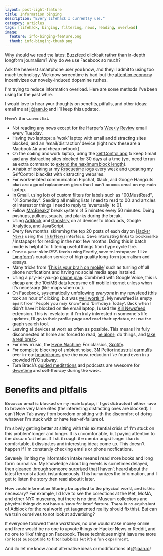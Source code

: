 ```yaml
---
layout: post-light-feature
title: Information binging
description: "Every lifehack I currently use."
category: articles
tags: [lifehack, binging, filtering, news, reading, overload]
image:
  feature: info-binging-feature.png
  thumb: info-binging-thumb.png
---
```


Why should we read the latest Buzzfeed clickbait rather than in-depth longform journalism? Why do we use Facebook so much?

Ask the heaviest smartphone user you know, and they'll admit to using too much technology. We know screentime is bad, but the [attention economy](http://www.tristanharris.com/essays/) incentivizes our novelty-induced dopamine rushes.

I'm trying to reduce information overload. Here are some methods I've been using for the past while.

I would love to hear your thoughts on benefits, pitfalls, and other ideas: email me at [j@jaan.io](mailto:j@jaan.io) and I’ll keep this updated.

Here’s the current list:

* Not reading any news except for the Harper’s [Weekly Review](http://harpers.org/blog/category/weekly-review/) email every Tuesday.
* Having two laptops: a ‘work’ laptop with email and distracting sites blocked, and an ‘email/distraction’ device (right now these are a Macbook Air and cheap netbook).
* On the coding and work laptop, using the [SelfControl app](https://selfcontrolapp.com/) to keep Gmail and any distracting sites blocked for 30 days at a time (you need to run an extra command to [extend the maximum block length](https://github.com/SelfControlApp/selfcontrol/wiki/Tweaking-Max-Block-Length-and-Block-Length-Interval)).
* A habit of looking at my [Rescuetime](http://rescuetime.com/) logs every week and updating my SelfControl blacklist with distracting websites.
* For work-related communication Hipchat, Slack, and Google Hangouts chat are a good replacement given that I can't access email on my main laptop.
* In Gmail, using lots of custom filters for labels such as "00.MustRead", "01.Someday". Sending all mailing lists I need to read to 00, and articles of interest or things I need to reply to 'eventually' to 01.
* Follow [MacBreakz](http://www.publicspace.net/MacBreakZ/)’ break system of 5 minutes every 50 minutes. Doing pushups, pullups, squats, and planks during the break.
* Using [Adblock](https://adblockplus.org/) and [Ghostery](https://www.ghostery.com/) on all devices to block ads, Google Analytics, and JavaScript.
* Every few months: skimming the top 20 posts of each day on [Hacker News](http://news.ycombinator.com/) using the [HckrNews](http://hckrnews.com/) interface. Save interesting links to bookmarks / Instapaper for reading in the next few months. Doing this in batch mode is helpful for filtering useful things from hype cycle fare.
* Once a year: skim RSS feeds using Feedly, save to Instapaper. I like [Longform](http://longform.org/)’s curation service of high quality long-form journalism and essays.
* Many tricks from ‘[This is your brain on mobile](https://medium.com/@jgvandehey/this-is-your-brain-on-mobile-15308056cfae)’ such as turning off all phone notifications and having no social media apps installed.
* Using a pay-as-you-go [phone plan](https://www.ptel.com/). Combined with Google Voice, this is cheap and the 10c/MB data keeps me off mobile internet unless when it's necessary (like maps when out).
* On Facebook, systematically unfollowing *everyone* in my newsfeed (this took an hour of clicking, but was [well worth it](http://www.newyorker.com/tech/elements/how-facebook-makes-us-unhappy)). My newsfeed is empty apart from ‘People you may know’ and ‘Birthdays Today’. Back when I didn’t have it blocked on the email laptop, I used the [Kill Newsfeed](https://chrome.google.com/webstore/detail/kill-news-feed/hjobfcedfgohjkaieocljfcppjbkglfd?hl=en) extension. This is revelatory: if I'm truly interested in someone's life updates, I'll go to their profile page and read their updates, or use the graph search tool.
* Leaving all devices at work as often as possible. This means I’m fully disconnected at home and forced to read, [be alone](http://chronicle.com/article/The-End-of-Solitude/3708), do things, and [take a real break](http://www.nytimes.com/2014/08/10/opinion/sunday/hit-the-reset-button-in-your-brain.html).
* For new music, the [Hype Machine](http://hypem.com/lyfos). For classics, [Spotify](https://play.spotify.com/user/lyfos/).
* For complete blocking of ambient noise, 3M Peltor [industrial earmuffs](http://www.amazon.com/gp/product/B00009LI4K/) over in-ear [headphones](http://www.amazon.com/RBH-EP-2-Earphones/dp/B00H7LAJQA) give the most reduction I’ve found even in a crowded NYC subway.
* Tara Brach’s [guided meditations](http://www.tarabrach.com/audioarchives-guided-meditations.html) and podcasts are awesome for [downtime](http://www.scientificamerican.com/article/mental-downtime/) and self-therapy during the week.

# Benefits and pitfalls

Because email is blocked on my main laptop, if I get distracted I either have to browse very lame sites (the interesting distracting ones are blocked). I can’t New Tab away from boredom or sitting with the discomfort of doing whatever I'm stuck with or have fear-of-failure of.

I’m slowly getting better at sitting with this existential crisis of ‘I’m stuck on this problem’ longer and longer. It is uncomfortable, but paying attention to the discomfort helps.  If I sit through the mental angst longer than is comfortable, it dissipates and interesting ideas come up. This doesn't happen if I'm constantly checking emails or phone notifications.

Severely limiting my information intake means I read more books and long form journalism. My knowledge about big events is sometimes delayed, then gleaned through someone surprised that I haven’t heard about the latest terrorist attack instantaneously. This humanizes the information, and I get to listen the story then read about it later.

How could information filtering be applied to the physical world, and is this necessary? For example, I’d love to see the collections at the Met, MoMA, and other NYC museums, but there is no time. Museum collections and physical things do not have a ‘save for later’ feature. There is no equivalent of Adblock for the real world yet (augmented reality should fix this). But can we train ourselves to not look at advertising?

If everyone followed these workflows, no one would make money online and there would be no one to upvote things on Hacker News or Reddit, and no one to ‘like’ things on Facebook. These techniques might leave me more (or less) susceptible to [filter bubbles](http://www.ted.com/talks/eli_pariser_beware_online_filter_bubbles) but it’s a fun experiment.

And do let me know about alternative ideas or modifications at [j@jaan.io](mailto:j@jaan.io)!